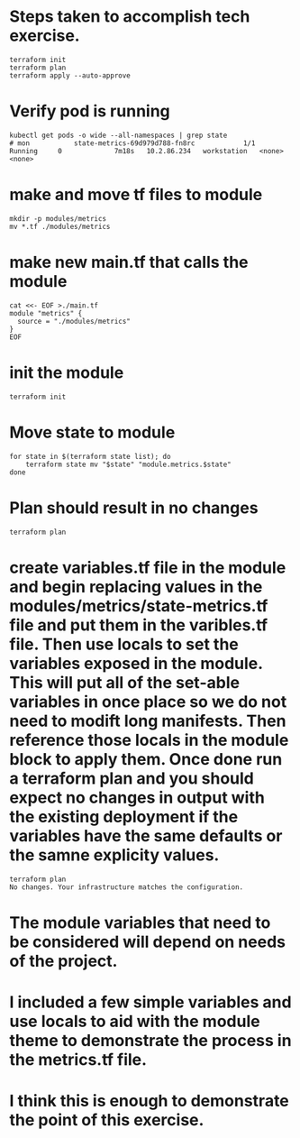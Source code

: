 # Steps taken to accomplish tech exercise.

```
terraform init
terraform plan
terraform apply --auto-approve
```

# Verify pod is running
```
kubectl get pods -o wide --all-namespaces | grep state 
# mon           state-metrics-69d979d788-fn8rc            1/1     Running     0             7m18s   10.2.86.234   workstation   <none>           <none>
```

# make and move tf files to module
```
mkdir -p modules/metrics
mv *.tf ./modules/metrics
```

# make new main.tf that calls the module
```
cat <<- EOF >./main.tf
module "metrics" {
  source = "./modules/metrics"
}
EOF
```

# init the module
```
terraform init
```

# Move state to module
```
for state in $(terraform state list); do
    terraform state mv "$state" "module.metrics.$state"
done
```

# Plan should result in no changes
```
terraform plan
```

# create variables.tf file in the module and begin replacing values in the modules/metrics/state-metrics.tf file and put them in the varibles.tf file. Then use locals to set the variables exposed in the module. This will put all of the set-able variables in once place so we do not need to modift long manifests. Then reference those locals in the module block to apply them. Once done run a terraform plan and you should expect no changes in output with the existing deployment if the variables have the same defaults or the samne explicity values.

```
terraform plan
No changes. Your infrastructure matches the configuration.
```

# The module variables that need to be considered will depend on needs of the project.
# I included a few simple variables and use locals to aid with the module theme to demonstrate the process in the metrics.tf file.
# I think this is enough to demonstrate the point of this exercise. 
